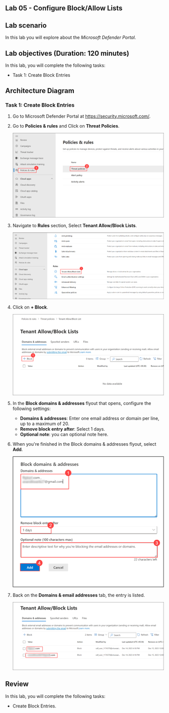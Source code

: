 ## Lab 05 - Configure Block/Allow Lists

## Lab scenario
In this lab you will explore about the *Microsoft Defender Portal*.

## Lab objectives (Duration: 120 minutes)

In this lab, you will complete the following tasks:
- Task 1: Create Block Entries

## Architecture Diagram

### Task 1: Create Block Entries

1. Go to Microsoft Defender Portal at https://security.microsoft.com/.

1. Go to **Policies & rules** and Click on **Threat Policies**.

   ![Picture 1](../Media/image_9.png)

1. Navigate to **Rules** section, Select **Tenant Allow/Block Lists**.

   ![Picture 1](../Media/image_10.png)

1. Click on **+ Block**.

   ![Picture 1](../Media/image_11.png)

1. In the **Block domains & addresses** flyout that opens, configure the following settings:
   - **Domains & addresses**: Enter one email address or domain per line, up to a maximum of 20.
   - **Remove block entry after**: Select 1 days.
   - **Optional note**: you can optional note here.

1. When you're finished in the Block domains & addresses flyout, select **Add**.

   ![Picture 1](../Media/image_12.png)

1. Back on the **Domains & email addresses** tab, the entry is listed.

   ![Picture 1](../Media/image_13.png)

## Review
In this lab, you will complete the following tasks:
- Create Block Entries.

